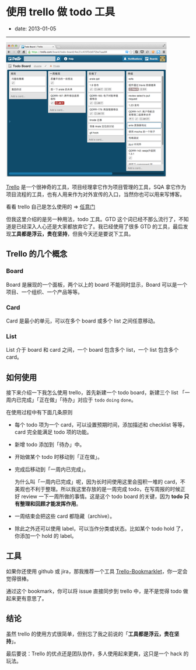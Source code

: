 # 使用 trello 做 todo 工具

- date: 2013-01-05

--------------------------

![image](../../uploads/2013/01/fejwiaof80242qf.png)

[Trello](https://trello.com/) 是一个很神奇的工具，项目经理拿它作为项目管理的工具，SQA 拿它作为项目流程的工具，也有人用来作为对外宣传的入口，当然你也可以用来写博客。

看看 trello 自己是怎么使用的 => [任意门](https://trello.com/board/trello-development/4d5ea62fd76aa1136000000c)

但我这里介绍的是另一种用法，todo 工具。GTD 这个词已经不那么流行了，不知道是已经深入人心还是大家都放弃它了。我已经使用了很多 GTD 的工具，最后发现**工具都是浮云，贵在坚持**，但我今天还是要说下工具。

## Trello 的几个概念

### Board

Board 是展现的一个面板，两个以上的 board 不能同时显示，Board 可以是一个项目、一个组织、一个产品等等。

### Card

Card 是最小的单元，可以在多个 board 或多个 list 之间任意移动。

### List

List 介于 board 和 card 之间，一个 board 包含多个 list，一个 list 包含多个 card。

## 如何使用

接下来介绍一下我怎么使用 trello，首先新建一个 todo board，新建三个 list 「一周内已完成」「正在做」「待办」对应于 `todo` `doing` `done`。

在使用过程中有下面几条原则

- 每个 todo 项为一个 card，可以设置预期时间，添加描述和 checklist 等等，card 完全能满足 todo 项的功能。
- 新增 todo 添加到「待办」中。
- 开始做某个 todo 时移动到「正在做」。
- 完成后移动到「一周内已完成」。

  为什么叫「一周内已完成」呢，因为长时间使用这里会囤积一堆的 card，不美观也不利于整理。所以我这里存放的是一周完成 todo，在写周报的时候正好 review 一下一周所做的事情。这是这个 todo board 的关键，因为 **todo 只有整理和回顾才能发挥作用**。
  
- 一周结束会把这些 card 都隐藏（archive）。
- 除此之外还可以使用 label，可以当作分类或状态。比如某个 todo hold 了，你添加一个 hold 的 label。

## 工具

如果你还使用 github 或 jira，那我推荐一个工具 [Trello-Bookmarklet](https://github.com/danlec/Trello-Bookmarklet)，你一定会觉得很棒。

通过这个 bookmark，你可以将 issue 直接同步到 trello 中，是不是觉得 todo 做起来更有意思了。

## 结论

虽然 trello 的使用方式很简单，但别忘了我之前说的「**工具都是浮云，贵在坚持**」。

最后要说：Trello 的优点还是团队协作，多人使用起来更爽，这只是一个 hack 的玩法。